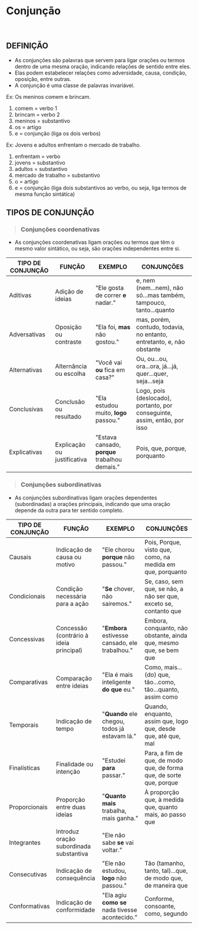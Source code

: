 # Conjunção

<br>

## DEFINIÇÃO
* As conjunções são palavras que servem para ligar orações ou termos dentro de uma mesma oração, indicando relações de sentido entre eles. 
* Elas podem estabelecer relações como adversidade, causa, condição, oposição, entre outras.
* A conjunção é uma classe de palavras invariável.

Ex: Os meninos comem e brincam.
1. comem = verbo 1
2. brincam = verbo 2
3. meninos = substantivo
4. os = artigo
5. e = conjunção (liga os dois verbos)

Ex: Jovens e adultos enfrentam o mercado de trabalho.
1. enfrentam = verbo 
2. jovens = substantivo
3. adultos = substantivo
4. mercado de trabalho = substantivo
5. o = artigo
6. e = conjunção (liga dois substantivos ao verbo, ou seja, liga termos de mesma função sintática)

## TIPOS DE CONJUNÇÃO

> ### Conjunções coordenativas
* As conjunções coordenativas ligam orações ou termos que têm o mesmo valor sintático, ou seja, são orações independentes entre si.

| TIPO DE CONJUNÇÃO | FUNÇÃO                      | EXEMPLO                                        | CONJUNÇÕES                                                                |
|-------------------|-----------------------------|------------------------------------------------|---------------------------------------------------------------------------|
| Aditivas          | Adição de ideias            | "Ele gosta de correr **e** nadar."             | e, nem (nem...nem), não só...mas também, tampouco, tanto...quanto         |
| Adversativas      | Oposição ou contraste       | "Ela foi, **mas** não gostou."                 | mas, porém, contudo, todavia, no entanto, entretanto, e, não obstante     |
| Alternativas      | Alternância ou escolha      | "Você vai **ou** fica em casa?"                | Ou, ou...ou, ora...ora, já...já, quer...quer, seja...seja                 |
| Conclusivas       | Conclusão ou resultado      | "Ela estudou muito, **logo** passou."          | Logo, pois (deslocado), portanto, por conseguinte, assim, então, por isso |
| Explicativas      | Explicação ou justificativa | "Estava cansado, **porque** trabalhou demais." | Pois, que, porque, porquanto                                              |

> ### Conjunções subordinativas
* As conjunções subordinativas ligam orações dependentes (subordinadas) a orações principais, indicando que uma oração depende da outra para ter sentido completo.

| TIPO DE CONJUNÇÃO | FUNÇÃO                                  | EXEMPLO                                         | CONJUNÇÕES                                                          |
|-------------------|-----------------------------------------|-------------------------------------------------|---------------------------------------------------------------------|
| Causais           | Indicação de causa ou motivo            | "Ele chorou **porque** não passou."             | Pois, Porque, visto que, como, na medida em que, porquanto          |
| Condicionais      | Condição necessária para a ação         | "**Se** chover, não sairemos."                  | Se, caso, sem que, se não, a não ser que, exceto se, contanto que   |
| Concessivas       | Concessão (contrário à ideia principal) | "**Embora** estivesse cansado, ele trabalhou."  | Embora, conquanto, não obstante, ainda que, mesmo que, se bem que   |
| Comparativas      | Comparação entre ideias                 | "Ela é mais inteligente **do que** eu."         | Como, mais...(do) que, tão...como, tão...quanto, assim como         |
| Temporais         | Indicação de tempo                      | "**Quando** ele chegou, todos já estavam lá."   | Quando, enquanto, assim que, logo que, desde que, até que, mal      |
| Finalísticas      | Finalidade ou intenção                  | "Estudei **para** passar."                      | Para, a fim de que, de modo que, de forma que, de sorte que, porque |
| Proporcionais     | Proporção entre duas ideias             | "**Quanto mais** trabalha, mais ganha."         | À proporção que, à medida que, quanto mais, ao passo que            |
| Integrantes       | Introduz oração subordinada substantiva | "Ele não sabe **se** vai voltar."               |                                                                     |
| Consecutivas      | Indicação de consequência               | "Ele não estudou, **logo** não passou."         | Tão (tamanho, tanto, tal)...que, de modo que, de maneira que        |
| Conformativas     | Indicação de conformidade               | "Ela agiu **como se** nada tivesse acontecido." | Conforme, consoante, como, segundo                                  |
